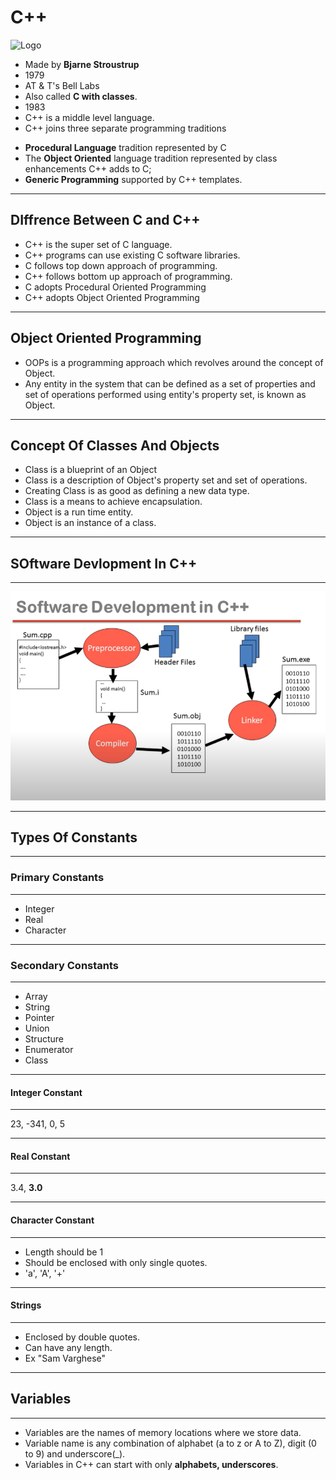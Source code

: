 # C++

![Logo](https://avatars.githubusercontent.com/u/13841574?s=400&v=4)

- Made by **Bjarne Stroustrup**
- 1979
- AT & T's Bell Labs
- Also called **C with classes**.
- 1983
- C++ is a middle level language.
- C++ joins three separate programming traditions

* **Procedural Language** tradition represented by C
* The **Object Oriented** language tradition represented by class enhancements C++ adds to C;
* **Generic Programming** supported by C++ templates.

<hr>

## DIffrence Between C and C++

- C++ is the super set of C language.
- C++ programs can use existing C software libraries.
- C follows top down approach of programming.
- C++ follows bottom up approach of programming.
- C adopts Procedural Oriented Programming
- C++ adopts Object Oriented Programming

<hr>

## Object Oriented Programming

- OOPs is a programming approach which revolves around the concept of Object.
- Any entity in the system that can be defined as a set of properties and set of operations performed using entity's property set, is known as Object.

<hr>

## Concept Of Classes And Objects

- Class is a blueprint of an Object
- Class is a description of Object's property set and set of operations.
- Creating Class is as good as defining a new data type.
- Class is a means to achieve encapsulation.
- Object is a run time entity.
- Object is an instance of a class.

<hr>

## SOftware Devlopment In C++

<hr>

![Software_dev](Images\Soft_dev.png)

<hr>

## Types Of Constants

<hr>

### Primary Constants

<hr>

- Integer
- Real
- Character

<hr>

### Secondary Constants

<hr>

- Array
- String
- Pointer
- Union
- Structure
- Enumerator
- Class

<hr>

#### Integer Constant

<hr>

23, -341, 0, 5

<hr>

#### Real Constant

<hr>

3.4, **3.0**

<hr>

#### Character Constant

<hr>

* Length should be 1
* Should be enclosed with only single quotes.
* 'a', 'A', '+'

<hr>

#### Strings

<hr>

* Enclosed by double quotes.
* Can have any length.
* Ex "Sam Varghese"

<hr>

## Variables

<hr>

* Variables are the names of memory locations where we store data.
* Variable name is any combination of alphabet (a to z or A to Z), digit (0 to 9) and underscore(_).
* Variables in C++ can start with only **alphabets, underscores**.

